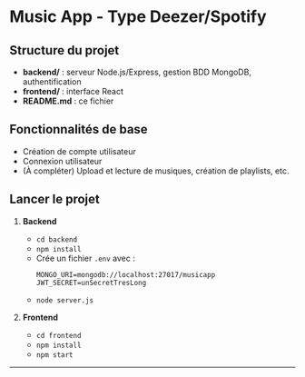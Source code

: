 # Music App - Type Deezer/Spotify

## Structure du projet

- **backend/** : serveur Node.js/Express, gestion BDD MongoDB, authentification
- **frontend/** : interface React
- **README.md** : ce fichier

## Fonctionnalités de base

- Création de compte utilisateur
- Connexion utilisateur
- (À compléter) Upload et lecture de musiques, création de playlists, etc.

## Lancer le projet

1. **Backend**
   - `cd backend`
   - `npm install`
   - Crée un fichier `.env` avec :
     ```
     MONGO_URI=mongodb://localhost:27017/musicapp
     JWT_SECRET=unSecretTresLong
     ```
   - `node server.js`

2. **Frontend**
   - `cd frontend`
   - `npm install`
   - `npm start`

---
